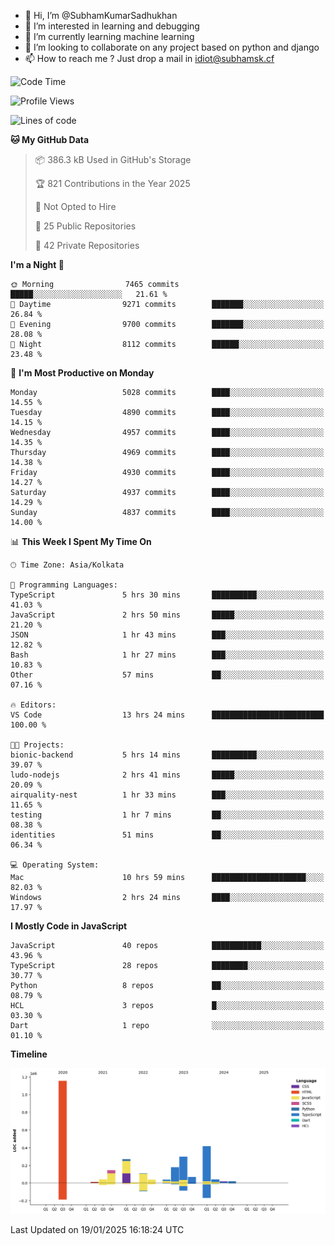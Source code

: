 - 👋 Hi, I’m @SubhamKumarSadhukhan
- 👀 I’m interested in learning and debugging
- 🌱 I’m currently learning machine learning
- 💞️ I’m looking to collaborate on any project based on python and django
- 📫 How to reach me ?
      Just drop a mail in idiot@subhamsk.cf

<!---
SubhamKumarSadhukhan/SubhamKumarSadhukhan is a ✨ special ✨ repository because its `README.md` (this file) appears on your GitHub profile.
You can click the Preview link to take a look at your changes.
--->


<!--START_SECTION:waka-->
![Code Time](http://img.shields.io/badge/Code%20Time-2%2C716%20hrs%2059%20mins-blue)

![Profile Views](http://img.shields.io/badge/Profile%20Views-0-blue)

![Lines of code](https://img.shields.io/badge/From%20Hello%20World%20I%27ve%20Written-2.8%20million%20lines%20of%20code-blue)

**🐱 My GitHub Data** 

> 📦 386.3 kB Used in GitHub's Storage 
 > 
> 🏆 821 Contributions in the Year 2025
 > 
> 🚫 Not Opted to Hire
 > 
> 📜 25 Public Repositories 
 > 
> 🔑 42 Private Repositories 
 > 
**I'm a Night 🦉** 

```text
🌞 Morning                7465 commits        █████░░░░░░░░░░░░░░░░░░░░   21.61 % 
🌆 Daytime                9271 commits        ███████░░░░░░░░░░░░░░░░░░   26.84 % 
🌃 Evening                9700 commits        ███████░░░░░░░░░░░░░░░░░░   28.08 % 
🌙 Night                  8112 commits        ██████░░░░░░░░░░░░░░░░░░░   23.48 % 
```
📅 **I'm Most Productive on Monday** 

```text
Monday                   5028 commits        ████░░░░░░░░░░░░░░░░░░░░░   14.55 % 
Tuesday                  4890 commits        ████░░░░░░░░░░░░░░░░░░░░░   14.15 % 
Wednesday                4957 commits        ████░░░░░░░░░░░░░░░░░░░░░   14.35 % 
Thursday                 4969 commits        ████░░░░░░░░░░░░░░░░░░░░░   14.38 % 
Friday                   4930 commits        ████░░░░░░░░░░░░░░░░░░░░░   14.27 % 
Saturday                 4937 commits        ████░░░░░░░░░░░░░░░░░░░░░   14.29 % 
Sunday                   4837 commits        ████░░░░░░░░░░░░░░░░░░░░░   14.00 % 
```


📊 **This Week I Spent My Time On** 

```text
🕑︎ Time Zone: Asia/Kolkata

💬 Programming Languages: 
TypeScript               5 hrs 30 mins       ██████████░░░░░░░░░░░░░░░   41.03 % 
JavaScript               2 hrs 50 mins       █████░░░░░░░░░░░░░░░░░░░░   21.20 % 
JSON                     1 hr 43 mins        ███░░░░░░░░░░░░░░░░░░░░░░   12.82 % 
Bash                     1 hr 27 mins        ███░░░░░░░░░░░░░░░░░░░░░░   10.83 % 
Other                    57 mins             ██░░░░░░░░░░░░░░░░░░░░░░░   07.16 % 

🔥 Editors: 
VS Code                  13 hrs 24 mins      █████████████████████████   100.00 % 

🐱‍💻 Projects: 
bionic-backend           5 hrs 14 mins       ██████████░░░░░░░░░░░░░░░   39.07 % 
ludo-nodejs              2 hrs 41 mins       █████░░░░░░░░░░░░░░░░░░░░   20.09 % 
airquality-nest          1 hr 33 mins        ███░░░░░░░░░░░░░░░░░░░░░░   11.65 % 
testing                  1 hr 7 mins         ██░░░░░░░░░░░░░░░░░░░░░░░   08.38 % 
identities               51 mins             ██░░░░░░░░░░░░░░░░░░░░░░░   06.34 % 

💻 Operating System: 
Mac                      10 hrs 59 mins      █████████████████████░░░░   82.03 % 
Windows                  2 hrs 24 mins       ████░░░░░░░░░░░░░░░░░░░░░   17.97 % 
```

**I Mostly Code in JavaScript** 

```text
JavaScript               40 repos            ███████████░░░░░░░░░░░░░░   43.96 % 
TypeScript               28 repos            ████████░░░░░░░░░░░░░░░░░   30.77 % 
Python                   8 repos             ██░░░░░░░░░░░░░░░░░░░░░░░   08.79 % 
HCL                      3 repos             █░░░░░░░░░░░░░░░░░░░░░░░░   03.30 % 
Dart                     1 repo              ░░░░░░░░░░░░░░░░░░░░░░░░░   01.10 % 
```



**Timeline**

![Lines of Code chart](https://raw.githubusercontent.com/SubhamKumarSadhukhan/SubhamKumarSadhukhan/main/assets/bar_graph.png)


 Last Updated on 19/01/2025 16:18:24 UTC
<!--END_SECTION:waka-->
